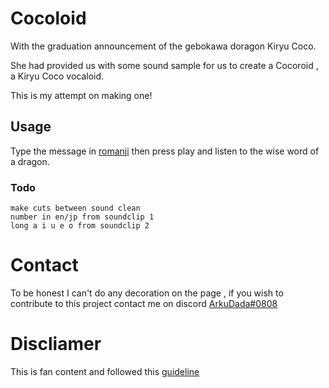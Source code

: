 # Cocoloid
With the graduation announcement of the gebokawa doragon Kiryu Coco.

She had provided us with some sound sample for us to create a Cocoroid , a Kiryu Coco vocaloid.

This is my attempt on making one!

## Usage

Type the message in [romanji](https://en.wikipedia.org/wiki/Romanization_of_Japanese) then press play and listen to the wise word of a dragon.

### Todo

    make cuts between sound clean
    number in en/jp from soundclip 1
    long a i u e o from soundclip 2
    

# Contact

To be honest I can't do any decoration on the page , if you wish to contribute to this project contact me on discord [ArkuDada#0808](https://discordapp.com/users/217305983871877121)

# Discliamer
This is fan content and followed this [guideline](https://en.hololive.tv/terms)
